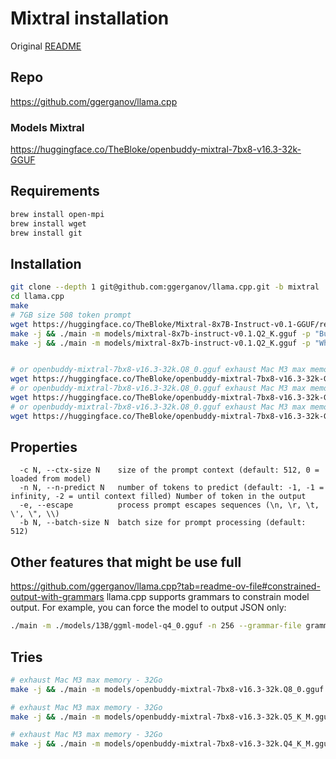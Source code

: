 # Mixtral installation

Original [README](./README.orig.md)

## Repo

https://github.com/ggerganov/llama.cpp

### Models Mixtral

https://huggingface.co/TheBloke/openbuddy-mixtral-7bx8-v16.3-32k-GGUF

## Requirements

```bash
brew install open-mpi
brew install wget
brew install git
```

## Installation

```bash
git clone --depth 1 git@github.com:ggerganov/llama.cpp.git -b mixtral
cd llama.cpp
make
# 7GB size 508 token prompt
wget https://huggingface.co/TheBloke/Mixtral-8x7B-Instruct-v0.1-GGUF/resolve/main/mixtral-8x7b-instruct-v0.1.Q2_K.gguf
make -j && ./main -m models/mixtral-8x7b-instruct-v0.1.Q2_K.gguf -p "Building a website can be done in 10 simple steps:\nStep 1:" -e --ctx-size 0
make -j && ./main -m models/mixtral-8x7b-instruct-v0.1.Q2_K.gguf -p "What's a 'number of tokens to predict' in LLAMA.ccp" -e --ctx-size 0


# or openbuddy-mixtral-7bx8-v16.3-32k.Q8_0.gguf exhaust Mac M3 max memory - 32Go
wget https://huggingface.co/TheBloke/openbuddy-mixtral-7bx8-v16.3-32k-GGUF/resolve/main/openbuddy-mixtral-7bx8-v16.3-32k.Q5_K_M.gguf
# or openbuddy-mixtral-7bx8-v16.3-32k.Q8_0.gguf exhaust Mac M3 max memory - 32Go
wget https://huggingface.co/TheBloke/openbuddy-mixtral-7bx8-v16.3-32k-GGUF/resolve/main/openbuddy-mixtral-7bx8-v16.3-32k.Q8_0.gguf
# or openbuddy-mixtral-7bx8-v16.3-32k.Q8_0.gguf exhaust Mac M3 max memory - 32Go
wget https://huggingface.co/TheBloke/openbuddy-mixtral-7bx8-v16.3-32k-GGUF/resolve/main/openbuddy-mixtral-7bx8-v16.3-32k.Q4_K_M.gguf
```

## Properties

```
  -c N, --ctx-size N    size of the prompt context (default: 512, 0 = loaded from model)
  -n N, --n-predict N   number of tokens to predict (default: -1, -1 = infinity, -2 = until context filled) Number of token in the output
  -e, --escape          process prompt escapes sequences (\n, \r, \t, \', \", \\)
  -b N, --batch-size N  batch size for prompt processing (default: 512)
```

## Other features that might be use full

https://github.com/ggerganov/llama.cpp?tab=readme-ov-file#constrained-output-with-grammars
llama.cpp supports grammars to constrain model output. For example, you can force the model to output JSON only:

```bash
./main -m ./models/13B/ggml-model-q4_0.gguf -n 256 --grammar-file grammars/json.gbnf -p 'Request: schedule a call at 8pm; Command:'
```

## Tries

```bash
# exhaust Mac M3 max memory - 32Go
make -j && ./main -m models/openbuddy-mixtral-7bx8-v16.3-32k.Q8_0.gguf -p "CONTENT HERE" -e --ctx-size 0

# exhaust Mac M3 max memory - 32Go
make -j && ./main -m models/openbuddy-mixtral-7bx8-v16.3-32k.Q5_K_M.gguf -p "CONTENT HERE" -e --ctx-size 0

# exhaust Mac M3 max memory - 32Go
make -j && ./main -m models/openbuddy-mixtral-7bx8-v16.3-32k.Q4_K_M.gguf -p "CONTENT HERE" -e --ctx-size 0

```
